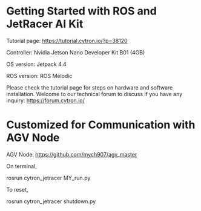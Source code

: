 # Getting Started with ROS and JetRacer AI Kit
Tutorial page: https://tutorial.cytron.io/?p=38120

Controller: Nvidia Jetson Nano Developer Kit B01 (4GB)

OS version: Jetpack 4.4

ROS version: ROS Melodic

Please check the tutorial page for steps on hardware and software installation.
Welcome to our technical forum to discuss if you have any inquiry: https://forum.cytron.io/

# Customized for Communication with AGV Node
AGV Node: https://github.com/mych907/agv_master

On terminal,

  rosrun cytron_jetracer MY_run.py
  
To reset,

  rosrun cytron_jetracer shutdown.py
